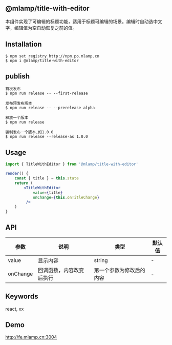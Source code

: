 ## @mlamp/title-with-editor
本组件实现了可编辑的标题功能，适用于标题可编辑的场景。编辑时自动选中文字，编辑值为空自动恢复之前的值。

## Installation

```
$ npm set registry http://npm.po.mlamp.cn
$ npm i @mlamp/title-with-editor
```

## publish

```
首次发布
$ npm run release -- --first-release

发布预发布版本
$ npm run release -- --prerelease alpha

释放一个版本
$ npm run release

强制发布一个版本,如1.0.0
$ npm run release --release-as 1.0.0
```

## Usage
```jsx
import { TitleWithEditor } from '@mlamp/title-with-editor'

render() {
    const { title } = this.state
    return (
        <TitleWithEditor
            value={title}
            onChange={this.onTitleChange}
         />
    )
}
```

## API
|  参数  |  说明  |  类型  |  默认值  |  
|  ----  | ----  |  ----  | ----  |
|  value | 显示内容 | string | -
|  onChange  | 回调函数，内容改变后执行 | 第一个参数为修改后的内容 | -

## Keywords
react, xx

## Demo
http://fe.mlamp.cn:3004
